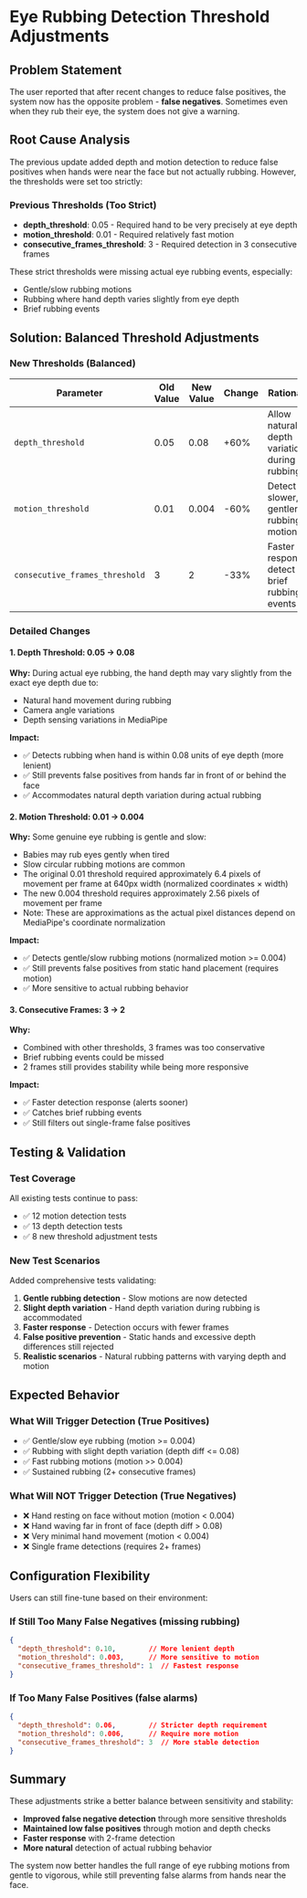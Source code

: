 # Eye Rubbing Detection Threshold Adjustments

## Problem Statement
The user reported that after recent changes to reduce false positives, the system now has the opposite problem - **false negatives**. Sometimes even when they rub their eye, the system does not give a warning.

## Root Cause Analysis
The previous update added depth and motion detection to reduce false positives when hands were near the face but not actually rubbing. However, the thresholds were set too strictly:

### Previous Thresholds (Too Strict)
- **depth_threshold**: 0.05 - Required hand to be very precisely at eye depth
- **motion_threshold**: 0.01 - Required relatively fast motion
- **consecutive_frames_threshold**: 3 - Required detection in 3 consecutive frames

These strict thresholds were missing actual eye rubbing events, especially:
- Gentle/slow rubbing motions
- Rubbing where hand depth varies slightly from eye depth
- Brief rubbing events

## Solution: Balanced Threshold Adjustments

### New Thresholds (Balanced)
| Parameter | Old Value | New Value | Change | Rationale |
|-----------|-----------|-----------|--------|-----------|
| `depth_threshold` | 0.05 | 0.08 | +60% | Allow natural depth variation during rubbing |
| `motion_threshold` | 0.01 | 0.004 | -60% | Detect slower, gentler rubbing motions |
| `consecutive_frames_threshold` | 3 | 2 | -33% | Faster response, detect brief rubbing events |

### Detailed Changes

#### 1. Depth Threshold: 0.05 → 0.08
**Why:** During actual eye rubbing, the hand depth may vary slightly from the exact eye depth due to:
- Natural hand movement during rubbing
- Camera angle variations
- Depth sensing variations in MediaPipe

**Impact:**
- ✅ Detects rubbing when hand is within 0.08 units of eye depth (more lenient)
- ✅ Still prevents false positives from hands far in front of or behind the face
- ✅ Accommodates natural depth variation during actual rubbing

#### 2. Motion Threshold: 0.01 → 0.004
**Why:** Some genuine eye rubbing is gentle and slow:
- Babies may rub eyes gently when tired
- Slow circular rubbing motions are common
- The original 0.01 threshold required approximately 6.4 pixels of movement per frame at 640px width (normalized coordinates × width)
- The new 0.004 threshold requires approximately 2.56 pixels of movement per frame
- Note: These are approximations as the actual pixel distances depend on MediaPipe's coordinate normalization

**Impact:**
- ✅ Detects gentle/slow rubbing motions (normalized motion >= 0.004)
- ✅ Still prevents false positives from static hand placement (requires motion)
- ✅ More sensitive to actual rubbing behavior

#### 3. Consecutive Frames: 3 → 2
**Why:**
- Combined with other thresholds, 3 frames was too conservative
- Brief rubbing events could be missed
- 2 frames still provides stability while being more responsive

**Impact:**
- ✅ Faster detection response (alerts sooner)
- ✅ Catches brief rubbing events
- ✅ Still filters out single-frame false positives

## Testing & Validation

### Test Coverage
All existing tests continue to pass:
- ✅ 12 motion detection tests
- ✅ 13 depth detection tests
- ✅ 8 new threshold adjustment tests

### New Test Scenarios
Added comprehensive tests validating:
1. **Gentle rubbing detection** - Slow motions are now detected
2. **Slight depth variation** - Hand depth variation during rubbing is accommodated
3. **Faster response** - Detection occurs with fewer frames
4. **False positive prevention** - Static hands and excessive depth differences still rejected
5. **Realistic scenarios** - Natural rubbing patterns with varying depth and motion

## Expected Behavior

### What Will Trigger Detection (True Positives)
- ✅ Gentle/slow eye rubbing (motion >= 0.004)
- ✅ Rubbing with slight depth variation (depth diff <= 0.08)
- ✅ Fast rubbing motions (motion >> 0.004)
- ✅ Sustained rubbing (2+ consecutive frames)

### What Will NOT Trigger Detection (True Negatives)
- ❌ Hand resting on face without motion (motion < 0.004)
- ❌ Hand waving far in front of face (depth diff > 0.08)
- ❌ Very minimal hand movement (motion < 0.004)
- ❌ Single frame detections (requires 2+ frames)

## Configuration Flexibility

Users can still fine-tune based on their environment:

### If Still Too Many False Negatives (missing rubbing)
```json
{
  "depth_threshold": 0.10,        // More lenient depth
  "motion_threshold": 0.003,      // More sensitive to motion
  "consecutive_frames_threshold": 1  // Fastest response
}
```

### If Too Many False Positives (false alarms)
```json
{
  "depth_threshold": 0.06,        // Stricter depth requirement
  "motion_threshold": 0.006,      // Require more motion
  "consecutive_frames_threshold": 3  // More stable detection
}
```

## Summary
These adjustments strike a better balance between sensitivity and stability:
- **Improved false negative detection** through more sensitive thresholds
- **Maintained low false positives** through motion and depth checks
- **Faster response** with 2-frame detection
- **More natural** detection of actual rubbing behavior

The system now better handles the full range of eye rubbing motions from gentle to vigorous, while still preventing false alarms from hands near the face.
